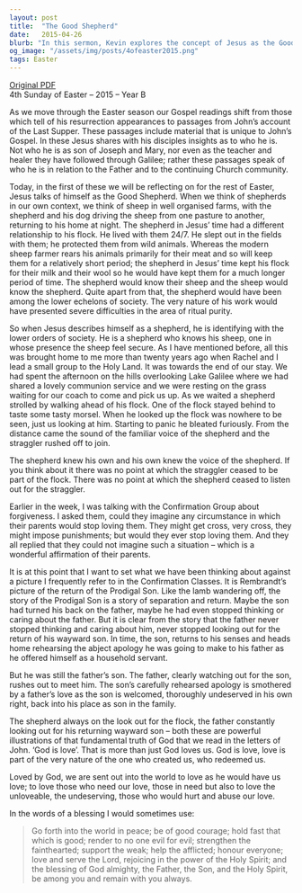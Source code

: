 ```yaml
---
layout: post
title:  "The Good Shepherd"
date:   2015-04-26
blurb: "In this sermon, Kevin explores the concept of Jesus as the Good Shepherd. He discusses the relationship between a shepherd and his flock, drawing parallels to Jesus' relationship with his followers. Kevin also touches on the themes of love, forgiveness, and God's constant vigilance over his flock, using the parable of the Prodigal Son as an illustration."
og_image: "/assets/img/posts/4ofeaster2015.png"
tags: Easter
---
```

[Original PDF](/assets/pdf/4ofeaster2015.pdf)    
4th Sunday of Easter – 2015 – Year B

As we move through the Easter season our Gospel readings shift from those which tell of his resurrection appearances to passages from John’s account of the Last Supper. These passages include material that is unique to John’s Gospel. In these Jesus shares with his disciples insights as to who he is. Not who he is as son of Joseph and Mary, nor even as the teacher and healer they have followed through Galilee; rather these passages speak of who he is in relation to the Father and to the continuing Church community.

Today, in the first of these we will be reflecting on for the rest of Easter, Jesus talks of himself as the Good Shepherd. When we think of shepherds in our own context, we think of sheep in well organised farms, with the shepherd and his dog driving the sheep from one pasture to another, returning to his home at night. The shepherd in Jesus’ time had a different relationship to his flock. He lived with them 24/7. He slept out in the fields with them; he protected them from wild animals. Whereas the modern sheep farmer rears his animals primarily for their meat and so will keep them for a relatively short period; the shepherd in Jesus’ time kept his flock for their milk and their wool so he would have kept them for a much longer period of time. The shepherd would know their sheep and the sheep would know the shepherd. Quite apart from that, the shepherd would have been among the lower echelons of society. The very nature of his work would have presented severe difficulties in the area of ritual purity.

So when Jesus describes himself as a shepherd, he is identifying with the lower orders of society. He is a shepherd who knows his sheep, one in whose presence the sheep feel secure. As I have mentioned before, all this was brought home to me more than twenty years ago when Rachel and I lead a small group to the Holy Land. It was towards the end of our stay. We had spent the afternoon on the hills overlooking Lake Galilee where we had shared a lovely communion service and we were resting on the grass waiting for our coach to come and pick us up. As we waited a shepherd strolled by walking ahead of his flock. One of the flock stayed behind to taste some tasty morsel. When he looked up the flock was nowhere to be seen, just us looking at him. Starting to panic he bleated furiously. From the distance came the sound of the familiar voice of the shepherd and the straggler rushed off to join.

The shepherd knew his own and his own knew the voice of the shepherd. If you think about it there was no point at which the straggler ceased to be part of the flock. There was no point at which the shepherd ceased to listen out for the straggler.

Earlier in the week, I was talking with the Confirmation Group about forgiveness. I asked them, could they imagine any circumstance in which their parents would stop loving them. They might get cross, very cross, they might impose punishments; but would they ever stop loving them. And they all replied that they could not imagine such a situation – which is a wonderful affirmation of their parents.

It is at this point that I want to set what we have been thinking about against a picture I frequently refer to in the Confirmation Classes. It is Rembrandt’s picture of the return of the Prodigal Son. Like the lamb wandering off, the story of the Prodigal Son is a story of separation and return. Maybe the son had turned his back on the father, maybe he had even stopped thinking or caring about the father. But it is clear from the story that the father never stopped thinking and caring about him, never stopped looking out for the return of his wayward son. In time, the son, returns to his senses and heads home rehearsing the abject apology he was going to make to his father as he offered himself as a household servant.

But he was still the father’s son. The father, clearly watching out for the son, rushes out to meet him. The son’s carefully rehearsed apology is smothered by a father’s love as the son is welcomed, thoroughly undeserved in his own right, back into his place as son in the family.

The shepherd always on the look out for the flock, the father constantly looking out for his returning wayward son – both these are powerful illustrations of that fundamental truth of God that we read in the letters of John. ‘God is love’. That is more than just God loves us. God is love, love is part of the very nature of the one who created us, who redeemed us.

Loved by God, we are sent out into the world to love as he would have us love; to love those who need our love, those in need but also to love the unloveable, the undeserving, those who would hurt and abuse our love.

In the words of a blessing I would sometimes use:

> Go forth into the world in peace;
> be of good courage;
> hold fast that which is good;
> render to no one evil for evil;
> strengthen the fainthearted; support the weak;
> help the afflicted; honour everyone;
> love and serve the Lord,
> rejoicing in the power of the Holy Spirit;
> and the blessing of God almighty,
> the Father, the Son, and the Holy Spirit,
> be among you and remain with you always.
